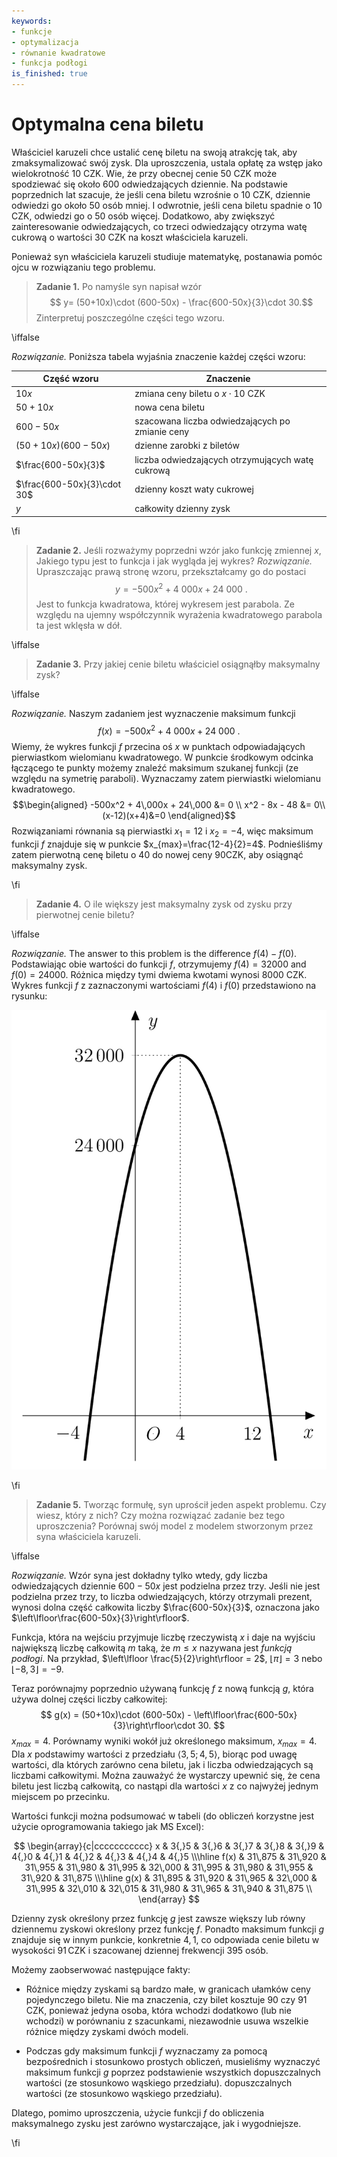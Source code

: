 ```yaml
---
keywords:
- funkcje
- optymalizacja
- równanie kwadratowe
- funkcja podłogi
is_finished: true
---
```

# Optymalna cena biletu

Właściciel karuzeli chce ustalić cenę biletu na swoją atrakcję tak, aby zmaksymalizować swój zysk.
Dla uproszczenia, ustala opłatę za wstęp jako wielokrotność 10 CZK.
Wie, że przy obecnej cenie 50 CZK może spodziewać się około 600 odwiedzających dziennie.
Na podstawie poprzednich lat szacuje, że jeśli cena biletu wzrośnie o 10 CZK, dziennie odwiedzi go około 50 osób mniej. I odwrotnie, jeśli cena biletu spadnie o 10 CZK, odwiedzi go o 50 osób więcej.
Dodatkowo, aby zwiększyć zainteresowanie odwiedzających, co trzeci odwiedzający otrzyma watę cukrową o wartości 30 CZK na koszt właściciela karuzeli.

Ponieważ syn właściciela karuzeli studiuje matematykę, postanawia pomóc ojcu w rozwiązaniu tego problemu.

>**Zadanie 1.** Po namyśle syn napisał wzór
>$$ y= (50+10x)\cdot (600-50x) - \frac{600-50x}{3}\cdot 30.$$
>Zinterpretuj poszczególne części tego wzoru.

\iffalse

*Rozwiązanie.* Poniższa tabela wyjaśnia znaczenie każdej części wzoru:

| Część wzoru  | Znaczenie | 
| ------------- | ------------- | 
| $10x$ |  zmiana ceny biletu o $x\cdot 10\ \text{CZK}$  | 
| $50+10x$  | nowa cena biletu  | 
| $600-50x$  | szacowana liczba odwiedzających po zmianie ceny | 
| $(50+10x)(600-50x)$ | dzienne zarobki z biletów  | 
| $\frac{600-50x}{3}$  |liczba odwiedzających otrzymujących watę cukrową | 
| $\frac{600-50x}{3}\cdot 30$  | dzienny koszt waty cukrowej  | 
| $y$  | całkowity dzienny zysk  | 

\fi

>**Zadanie 2.** Jeśli rozważymy poprzedni wzór jako funkcję zmiennej $x$,
>Jakiego typu jest to funkcja i jak wygląda jej wykres?
*Rozwiązanie.* Upraszczając prawą stronę wzoru, przekształcamy go do postaci
$$
y=-500x^2+4\ 000x+24\ 000\ .
$$ 
Jest to funkcja kwadratowa, której wykresem jest parabola.
Ze względu na ujemny współczynnik wyrażenia kwadratowego parabola ta jest wklęsła w dół. 

\iffalse

>**Zadanie 3.** Przy jakiej cenie biletu właściciel osiągnąłby maksymalny zysk?

\iffalse

*Rozwiązanie.* Naszym zadaniem jest wyznaczenie maksimum funkcji
$$f(x)=-500x^2+4\ 000x+24\ 000\ .$$
Wiemy, że wykres funkcji $f$ przecina oś $x$ w punktach odpowiadających pierwiastkom wielomianu kwadratowego.
W punkcie środkowym odcinka łączącego te punkty możemy znaleźć maksimum szukanej funkcji (ze względu na symetrię paraboli).
Wyznaczamy zatem pierwiastki wielomianu kwadratowego.
$$\begin{aligned}
-500x^2 + 4\,000x + 24\,000 &= 0 \\
x^2 - 8x - 48 &= 0\\
(x-12)(x+4)&=0
\end{aligned}$$
Rozwiązaniami równania są pierwiastki $x_1=12$ i $x_2=-4$, więc maksimum funkcji $f$ znajduje się w punkcie $x_{max}=\frac{12-4}{2}=4$.
Podnieśliśmy zatem pierwotną cenę biletu o $40$ do nowej ceny $90\text{CZK}$, aby osiągnąć maksymalny zysk.

\fi

>**Zadanie 4.** O ile większy jest maksymalny zysk od zysku przy pierwotnej cenie biletu?

\iffalse

*Rozwiązanie.* The answer to this problem is the difference $f(4)-f(0)$.
Podstawiając obie wartości do funkcji $f$, otrzymujemy $f(4)=32 000$ and $f(0)=24 000$. Różnica między tymi dwiema kwotami wynosi $8 000\ \text{CZK}$.
Wykres funkcji $f$ z zaznaczonymi wartościami $f(4)$ i $f(0)$ przedstawiono na rysunku:

![Wykres funkcji zysku](math4you_00012.jpg)

\fi

>**Zadanie 5.** Tworząc formułę, syn uprościł jeden aspekt problemu.
>Czy wiesz, który z nich? Czy można rozwiązać zadanie bez tego uproszczenia?
>Porównaj swój model z modelem stworzonym przez syna właściciela karuzeli.

\iffalse

*Rozwiązanie.* Wzór syna jest dokładny tylko wtedy, gdy
liczba odwiedzających dziennie $600-50x$ jest podzielna przez trzy. Jeśli nie jest podzielna przez trzy, to liczba odwiedzających, którzy otrzymali prezent, wynosi
dolna część całkowita liczby $\frac{600-50x}{3}$, oznaczona jako $\left\lfloor\frac{600-50x}{3}\right\rfloor$.

Funkcja, która na wejściu przyjmuje liczbę rzeczywistą $x$
i daje na wyjściu największą liczbę całkowitą $m$ taką, że $m\leq x$ nazywana jest *funkcją podłogi*.
Na przykład, $\left\lfloor \frac{5}{2}\right\rfloor = 2$, $\left\lfloor
\pi\right\rfloor = 3$ nebo $\left\lfloor -8{,}3\right\rfloor = -9$.

Teraz porównajmy poprzednio używaną funkcję $f$ z nową funkcją $g$, która 
używa dolnej części liczby całkowitej:
$$
g(x) = (50+10x)\cdot (600-50x) - \left\lfloor\frac{600-50x}{3}\right\rfloor\cdot 30.
$$
 $x_{max}=4$. 
Porównamy wyniki wokół już określonego maksimum, $x_{max}=4$.
Dla $x$ podstawimy wartości z przedziału $\langle
3{,}5;4{,}5 \rangle$, biorąc pod uwagę wartości, dla których zarówno cena biletu, jak i liczba odwiedzających są liczbami całkowitymi. Można zauważyć
że wystarczy upewnić się, że cena biletu jest liczbą całkowitą, co nastąpi dla wartości $x$ z co najwyżej jednym miejscem po przecinku. 

Wartości funkcji można podsumować w tabeli
(do obliczeń korzystne jest użycie oprogramowania takiego jak MS Excel):

$$
\begin{array}{c|ccccccccccc}
x & 3{,}5 & 3{,}6 & 3{,}7 & 3{,}8 & 3{,}9 & 4{,}0 & 4{,}1 & 4{,}2 & 4{,}3 & 4{,}4 & 4{,}5 \\\hline
f(x) & 31\,875 & 31\,920 & 31\,955 & 31\,980 & 31\,995 & 32\,000 & 31\,995 & 31\,980 & 31\,955 & 31\,920 & 31\,875 \\\hline
g(x) & 31\,895 & 31\,920 & 31\,965 & 32\,000 & 31\,995 & 32\,010 & 32\,015 & 31\,980 & 31\,965 & 31\,940 & 31\,875 \\
\end{array}
$$

Dzienny zysk określony przez funkcję $g$ jest zawsze większy lub równy dziennemu zyskowi
określony przez funkcję $f$. Ponadto maksimum funkcji $g$ znajduje się w innym punkcie,
konkretnie $4{,}1$, co odpowiada cenie biletu w wysokości $91\,\text{CZK}$
i szacowanej dziennej frekwencji 395 osób.

Możemy zaobserwować następujące fakty:

- Różnice między zyskami są bardzo małe, w granicach ułamków ceny pojedynczego biletu.
Nie ma znaczenia, czy bilet kosztuje 90 czy 91 CZK, ponieważ
jedyna osoba, która wchodzi dodatkowo (lub nie wchodzi) w porównaniu z szacunkami,
niezawodnie usuwa wszelkie różnice między zyskami dwóch modeli.

- Podczas gdy maksimum funkcji $f$ wyznaczamy za pomocą bezpośrednich i stosunkowo prostych obliczeń,
musieliśmy wyznaczyć maksimum funkcji $g$ poprzez podstawienie wszystkich dopuszczalnych wartości (ze stosunkowo wąskiego przedziału).
dopuszczalnych wartości (ze stosunkowo wąskiego przedziału).

Dlatego, pomimo uproszczenia, użycie funkcji $f$ do obliczenia maksymalnego zysku jest zarówno wystarczające, jak i wygodniejsze.

\fi